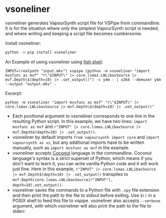 # vsoneliner

vsoneliner generates VapourSynth script file for VSPipe from commandline. It is for the situation where only the simplest VapourSynth script is needed, and where writing and keeping a script file becomes cumbersome.  

Install vsoneliner:  
```sh
python -m pip install vsoneliner
```

An Example of using vsoneliner using [fish shell](https://fishshell.com/):  
```fish
INPUT=(realpath "input.mkv") vspipe (python -m vsoneliner "import mvsfunc as mvf" "r\"$INPUT\" |> core.lsmas.LWLibavSource |> mvf.Depth\$(depth=10) |> .set_output()") -c y4m - | x264 --demuxer y4m --output "output.mkv" -
```
Excerpt:  
```
python -m vsoneliner "import mvsfunc as mvf" "r\"$INPUT\" |> core.lsmas.LWLibavSource |> mvf.Depth\$(depth=10) |> .set_output()"
```

* Each positional argument to vsoneliner corresponds to one line in the resulting Python script. In this example, we have two lines: `import mvsfunc as mvf` and `r"INPUT" |> core.lsmas.LWLibavSource |> mvf.Depth$(depth=10) |> .set_output()`.  
* vsoneliner by default imports `from vapoursynth import core` and `import vapoursynth as vs`, but any additional imports have to be written manually, such as `import mvsfunc as mvf` in the example.  
* vsoneliner accepts [Coconut](https://coconut-lang.org/) language in the commandline. Coconut language's syntax is a strict superset of Python, which means if you don't want to learn it, you can write vanilla Python code and it will work just fine. Here in this example, `r"INPUT" |> core.lsmas.LWLibavSource |> mvf.Depth$(depth=10) |> .set_output()` transpiles to `mvf.Depth(core.lsmas.LWLibavSource(r"INPUT"), depth=10).set_output()`.  
* vsoneliner saves the commands to a Python file with `.vpy` file extension and then print the path to the file to stdout before exiting. Use `$()` in a POSIX shell to feed this file to vspipe. vsoneliner also accepts `--verbose` argument, with which vsoneliner will also print the path to the file to stderr.  
